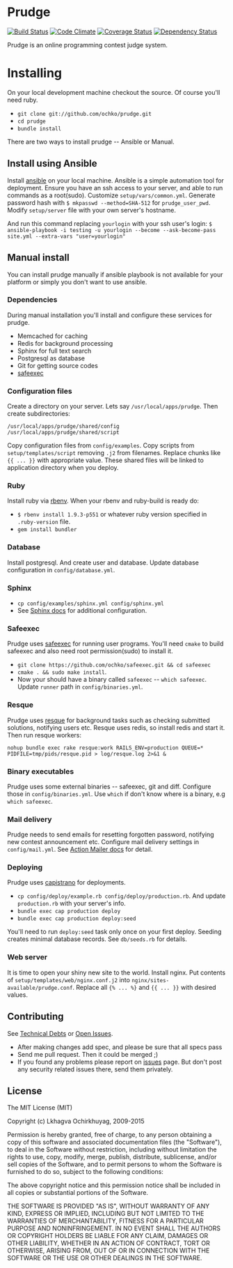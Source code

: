 # Prudge
[![Build Status](https://travis-ci.org/ochko/prudge.png?branch=master)](https://travis-ci.org/ochko/prudge)
[![Code Climate](https://codeclimate.com/github/ochko/prudge.png)](https://codeclimate.com/github/ochko/prudge)
[![Coverage Status](https://coveralls.io/repos/ochko/prudge/badge.png?branch=master)](https://coveralls.io/r/ochko/prudge?branch=master)
[![Dependency Status](https://gemnasium.com/ochko/prudge.png)](https://gemnasium.com/ochko/prudge)

Prudge is an online programming contest judge system.

# Installing

On your local development machine checkout the source. Of course you'll need ruby.

* `git clone git://github.com/ochko/prudge.git`
* `cd prudge`
* `bundle install`

There are two ways to install prudge -- Ansible or Manual.

## Install using Ansible

Install [ansible](http://docs.ansible.com/intro_installation.html) on your local machine. Ansible is a simple automation tool for deployment. Ensure you have an ssh access to your server, and able to run commands as a root(sudo).
Customize `setup/vars/common.yml`. Generate password hash with `$ mkpasswd --method=SHA-512` for `prudge_user_pwd`.
Modify `setup/server` file with your own server's hostname.

And run this command replacing `yourlogin` with your ssh user's login:
`$ ansible-playbook -i testing -u yourlogin --become --ask-become-pass site.yml --extra-vars "user=yourlogin"`

## Manual install

You can install prudge manually if ansible playbook is not available for your platform or simply you don't want to use ansible.

### Dependencies

During manual installation you'll install and configure these services for prudge.

* Memcached for caching
* Redis for background processing
* Sphinx for full text search
* Postgresql as database
* Git for getting source codes
* [safeexec](https://github.com/ochko/safeexec)

### Configuration files

Create a directory on your server. Lets say `/usr/local/apps/prudge`. Then create subdirectories:

```
/usr/local/apps/prudge/shared/config
/usr/local/apps/prudge/shared/script

```

Copy configuration files from `config/examples`.
Copy scripts from `setup/templates/script` removing `.j2` from filenames. Replace chunks like `{{ ... }}` with appropriate value.
These shared files will be linked to application directory when you deploy.

### Ruby

Install ruby via [rbenv](https://github.com/sstephenson/rbenv).
When your rbenv and ruby-build is ready do:

* `$ rbenv install 1.9.3-p551` or whatever ruby version specified in `.ruby-version` file.
* `gem install bundler`

### Database

Install postgresql. And create user and database. Update database configuration in `config/database.yml`.

### Sphinx
* `cp config/examples/sphinx.yml config/sphinx.yml`
* See [Sphinx docs](http://sphinxsearch.com/docs/current.html) for additional configuration.

### Safeexec

Prudge uses [safeexec](https://github.com/ochko/safeexec) for running user programs. You'll need `cmake` to build safeexec and also need root permission(sudo) to install it.

* `git clone https://github.com/ochko/safeexec.git && cd safeexec`
* `cmake . && sudo make install`.
* Now your should have a binary called `safeexec` -- `which safeexec`. Update `runner` path in `config/binaries.yml`.

### Resque

Prudge uses [resque](https://github.com/resque/resque) for background tasks such as checking submitted solutions, notifying users etc.
Resque uses redis, so install redis and start it. Then run resque workers:

`nohup bundle exec rake resque:work RAILS_ENV=production QUEUE=* PIDFILE=tmp/pids/resque.pid > log/resque.log 2>&1 &`

### Binary executables

Prudge uses some external binaries -- safeexec, git and diff. Configure those in `config/binaries.yml`. Use `which` if don't know where is a binary, e.g `which safeexec`.

### Mail delivery

Prudge needs to send emails for resetting forgotten password, notifying new contest announcement etc. Configure mail delivery settings in `config/mail.yml`.
See [Action Mailer docs](http://guides.rubyonrails.org/action_mailer_basics.html#example-action-mailer-configuration) for detail.

### Deploying

Prudge uses [capistrano](http://capistranorb.com) for deployments.

* `cp config/deploy/example.rb config/deploy/production.rb`. And update `production.rb` with your server's info.
* `bundle exec cap production deploy`
* `bundle exec cap production deploy:seed`

You'll need to run `deploy:seed` task only once on your first deploy. Seeding creates minimal database records. See `db/seeds.rb` for details.

### Web server

It is time to open your shiny new site to the world. Install nginx. Put contents of `setup/templates/web/nginx.conf.j2` into `nginx/sites-available/prudge.conf`. Replace all `{% ... %}` and `{{ ... }}` with desired values.

## Contributing

See [Technical Debts](https://github.com/ochko/prudge/blob/master/TechDebt.md) or [Open Issues](https://github.com/ochko/prudge/issues).
* After making changes add spec, and please be sure that all specs pass
* Send me pull request. Then it could be merged ;)
* If you found any problems please report on [issues](https://github.com/ochko/prudge/issues) page. But don't post any security related issues there, send them privately.

## License

The MIT License (MIT)

Copyright (c) Lkhagva Ochirkhuyag, 2009-2015

Permission is hereby granted, free of charge, to any person obtaining a copy of this software and associated documentation files (the "Software"), to deal in the Software without restriction, including without limitation the rights to use, copy, modify, merge, publish, distribute, sublicense, and/or sell copies of the Software, and to permit persons to whom the Software is furnished to do so, subject to the following conditions:

The above copyright notice and this permission notice shall be included in all copies or substantial portions of the Software.

THE SOFTWARE IS PROVIDED "AS IS", WITHOUT WARRANTY OF ANY KIND, EXPRESS OR IMPLIED, INCLUDING BUT NOT LIMITED TO THE WARRANTIES OF MERCHANTABILITY, FITNESS FOR A PARTICULAR PURPOSE AND NONINFRINGEMENT. IN NO EVENT SHALL THE AUTHORS OR COPYRIGHT HOLDERS BE LIABLE FOR ANY CLAIM, DAMAGES OR OTHER LIABILITY, WHETHER IN AN ACTION OF CONTRACT, TORT OR OTHERWISE, ARISING FROM, OUT OF OR IN CONNECTION WITH THE SOFTWARE OR THE USE OR OTHER DEALINGS IN THE SOFTWARE.
